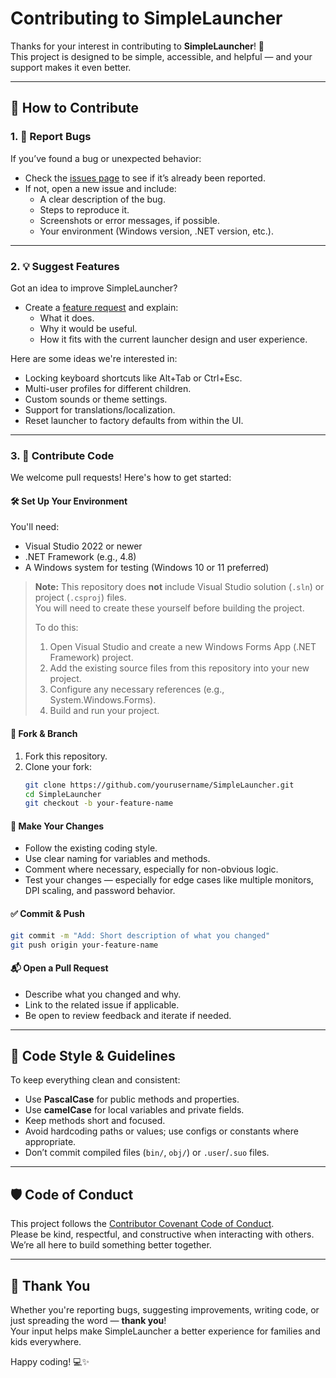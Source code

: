 # Contributing to SimpleLauncher

Thanks for your interest in contributing to **SimpleLauncher**! 🎉  
This project is designed to be simple, accessible, and helpful — and your support makes it even better.

---

## 📝 How to Contribute

### 1. 🐛 Report Bugs

If you’ve found a bug or unexpected behavior:

- Check the [issues page](https://github.com/Dictator5869/SimpleLauncher/issues) to see if it’s already been reported.
- If not, open a new issue and include:
  - A clear description of the bug.
  - Steps to reproduce it.
  - Screenshots or error messages, if possible.
  - Your environment (Windows version, .NET version, etc.).

---

### 2. 💡 Suggest Features

Got an idea to improve SimpleLauncher?

- Create a [feature request](https://github.com/Dictator5869/SimpleLauncher/issues/new?labels=enhancement) and explain:
  - What it does.
  - Why it would be useful.
  - How it fits with the current launcher design and user experience.

Here are some ideas we're interested in:
- Locking keyboard shortcuts like Alt+Tab or Ctrl+Esc.
- Multi-user profiles for different children.
- Custom sounds or theme settings.
- Support for translations/localization.
- Reset launcher to factory defaults from within the UI.

---

### 3. 🧪 Contribute Code

We welcome pull requests! Here's how to get started:

#### 🛠️ Set Up Your Environment
You'll need:
- Visual Studio 2022 or newer
- .NET Framework (e.g., 4.8)
- A Windows system for testing (Windows 10 or 11 preferred)

> **Note:** This repository does **not** include Visual Studio solution (`.sln`) or project (`.csproj`) files.  
> You will need to create these yourself before building the project.  
>  
> To do this:
> 1. Open Visual Studio and create a new Windows Forms App (.NET Framework) project.
> 2. Add the existing source files from this repository into your new project.
> 3. Configure any necessary references (e.g., System.Windows.Forms).
> 4. Build and run your project.

#### 🧱 Fork & Branch
1. Fork this repository.
2. Clone your fork:
   ```bash
   git clone https://github.com/yourusername/SimpleLauncher.git
   cd SimpleLauncher
   git checkout -b your-feature-name
   ```

#### 🔨 Make Your Changes
- Follow the existing coding style.
- Use clear naming for variables and methods.
- Comment where necessary, especially for non-obvious logic.
- Test your changes — especially for edge cases like multiple monitors, DPI scaling, and password behavior.

#### ✅ Commit & Push
```bash
git commit -m "Add: Short description of what you changed"
git push origin your-feature-name
```

#### 📬 Open a Pull Request
- Describe what you changed and why.
- Link to the related issue if applicable.
- Be open to review feedback and iterate if needed.

---

## 🧼 Code Style & Guidelines

To keep everything clean and consistent:

- Use **PascalCase** for public methods and properties.
- Use **camelCase** for local variables and private fields.
- Keep methods short and focused.
- Avoid hardcoding paths or values; use configs or constants where appropriate.
- Don’t commit compiled files (`bin/`, `obj/`) or `.user`/`.suo` files.

---

## 🛡️ Code of Conduct

This project follows the [Contributor Covenant Code of Conduct](CODE_OF_CONDUCT.md).  
Please be kind, respectful, and constructive when interacting with others.  
We’re all here to build something better together.

---

## 🙌 Thank You

Whether you're reporting bugs, suggesting improvements, writing code, or just spreading the word — **thank you**!  
Your input helps make SimpleLauncher a better experience for families and kids everywhere.

Happy coding! 💻✨
